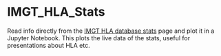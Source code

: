 # IMGT_HLA_Stats

Read info directly from the [IMGT HLA database stats](https://www.ebi.ac.uk/ipd/imgt/hla/stats.html) page and plot it in a Jupyter Notebook. This plots the live data of the stats, useful for presentations about HLA etc.
